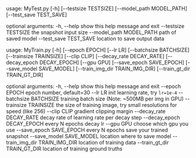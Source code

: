 usage: MyTest.py [-h] [--testsize TESTSIZE] [--model_path MODEL_PATH]
                 [--test_save TEST_SAVE]

optional arguments:
  -h, --help            show this help message and exit
  --testsize TESTSIZE   the snapshot input size
  --model_path MODEL_PATH
                        path of saved model
  --test_save TEST_SAVE
                        location to save output data

usage: MyTrain.py [-h] [--epoch EPOCH] [--lr LR] [--batchsize BATCHSIZE]
                  [--trainsize TRAINSIZE] [--clip CLIP]
                  [--decay_rate DECAY_RATE] [--decay_epoch DECAY_EPOCH]
                  [--gpu GPU] [--save_epoch SAVE_EPOCH]
                  [--save_model SAVE_MODEL] [--train_img_dir TRAIN_IMG_DIR]
                  [--train_gt_dir TRAIN_GT_DIR]

optional arguments:
  -h, --help            show this help message and exit
  --epoch EPOCH         epoch number, default=30
  --lr LR               init learning rate, try `lr=1e-4`
  --batchsize BATCHSIZE
                        training batch size (Note: ~500MB per img in GPU)
  --trainsize TRAINSIZE
                        the size of training image, try small resolutions for
                        speed (like 256)
  --clip CLIP           gradient clipping margin
  --decay_rate DECAY_RATE
                        decay rate of learning rate per decay step
  --decay_epoch DECAY_EPOCH
                        every N epochs decay lr
  --gpu GPU             choose which gpu you use
  --save_epoch SAVE_EPOCH
                        every N epochs save your trained snapshot
  --save_model SAVE_MODEL
                        location where to save model
  --train_img_dir TRAIN_IMG_DIR
                        location of training data
  --train_gt_dir TRAIN_GT_DIR
                        location of training ground truths
